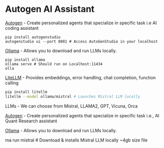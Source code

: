 # Autogen AI Assistant

[Autogen](https://microsoft.github.io/autogen/docs/Getting-Started) - Create personalized agents that specialize in specific task i.e AI coding assistant

```shell
pip install autogenstudio
autogenstudio ui --port 8081 # Access AutoGenStudio in your localhost
```

[Ollama](https://github.com/ollama/ollama) - Allows you to download and run LLMs locally. <!-- curl -fsSL https://ollama.com/install.sh | sh -->

```shell
pip install ollama
ollama serve # Should run on Localhost:11434
olla
```

[LiteLLM](https://litellm.ai/) - Provides embeddings, error handling, chat completion, function calling

```bash
pip install litellm
litellm --model ollama/mistral # Launches Mistral LLM locally
```

LLMs - We can choose from Mistral, LLAMA2, GPT, Vicuna, Orca

[Autogen](https://microsoft.github.io/autogen/docs/Getting-Started) - Create personalized agents that specialize in specific task i.e., AI Quant Research assistant

[Ollama](https://github.com/ollama/ollama) - Allows you to download and run LLMs locally. <!-- curl -fsSL https://ollama.com/install.sh | sh -->

ma run mistral # Download & installs Mistral LLM locally ~4gb size file

<!--
-- Autogen Tutrial
https://www.youtube.com/watch?v=mUEFwUU0IfE

https://blog.finxter.com/how-to-set-up-autogen-studio-with-docker/

-- Initialize AutogenStudio
autogenstudio ui --port 8081

Sample:
Build llm that specializes in Quantitative analysis and FinTech, automize research multiple docs, provides auotametaded backtesting

Prompt:
"You are the best Quantitative Analyst in all the world, in fact the best Quant ever known to man, with that in mind please answer the prompts. Take into consideration the research articles you are trained on"


INSTRUCTIONS: Initializing AutoGen in Docker

-- Download Autogen docker img
docker build -f .devcontainer/full/Dockerfile -t autogen_full_img https://github.com/microsoft/autogen.git

-- MOUNT your current directory
docker run -it -v "$(pwd)":/home/autogen/project autogen_full_img

-- ENTER container
docker exec -it a282e3193d5e bash

-- START/STOP container
docker start a282e3193d5e
docker stop a282e3193d5e
docker rm a282e3193d5e
 -->

```

```
